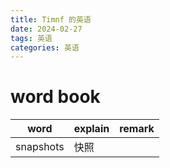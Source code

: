 ```yaml
---
title: Timnf 的英语
date: 2024-02-27
tags: 英语
categories: 英语
---
```


# word book

|word|explain|remark|
|---|---|---|
|snapshots|快照||
